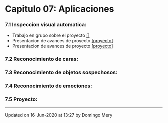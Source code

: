 
# Capitulo 07: Aplicaciones
### 7.1 Inspeccion visual automatica:
* Trabajo en grupo sobre el proyecto [[]](https://github.com/domingomery/patrones/blob/master/clases/Cap07_Aplicaciones//)
* Presentacion de avances de proyecto [[proyecto]](https://github.com/domingomery/patrones/tree/master/proyecto)
* Presentacion de avances de proyecto [[proyecto]](https://github.com/domingomery/patrones/tree/master/proyecto)
### 7.2 Reconocimiento de caras:
### 7.3 Reconocimiento de objetos sospechosos:
### 7.4 Reconocimiento de emociones:
### 7.5 Proyecto:
---


Updated on 16-Jun-2020 at 13:27 by Domingo Mery
